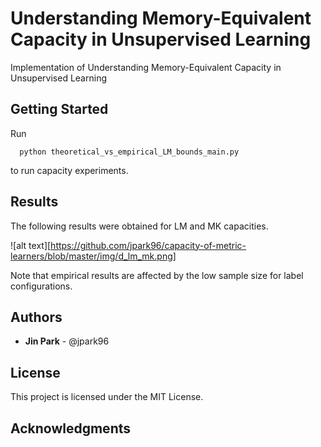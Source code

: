 # Understanding Memory-Equivalent Capacity in Unsupervised Learning
Implementation of Understanding Memory-Equivalent Capacity in Unsupervised Learning

## Getting Started
Run

```
  python theoretical_vs_empirical_LM_bounds_main.py
```

to run capacity experiments.

## Results
The following results were obtained for LM and MK capacities.

![alt text][https://github.com/jpark96/capacity-of-metric-learners/blob/master/img/d_lm_mk.png]

Note that empirical results are affected by the low sample size for label configurations.

## Authors
* __Jin Park__ - @jpark96

## License
This project is licensed under the MIT License.

## Acknowledgments

